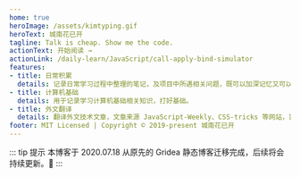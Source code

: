 ```yaml
---
home: true
heroImage: /assets/kimtyping.gif
heroText: 城南花已开
tagline: Talk is cheap. Show me the code.
actionText: 开始阅读 →
actionLink: /daily-learn/JavaScript/call-apply-bind-simulator
features:
- title: 日常积累
  details: 记录日常学习过程中整理的笔记，及项目中所遇相关问题，既可以加深记忆又可以查漏补缺。
- title: 计算机基础
  details: 用于记录学习计算机基础相关知识，打好基础。
- title: 外文翻译
  details: 翻译外文技术文章，文章来源 JavaScript-Weekly、CSS-tricks 等网站，旨在提高个人阅读文献的能力。
footer: MIT Licensed | Copyright © 2019-present 城南花已开
---
```


::: tip 提示
本博客于 2020.07.18 从原先的 Gridea 静态博客迁移完成，后续将会持续更新。:tada:
:::


